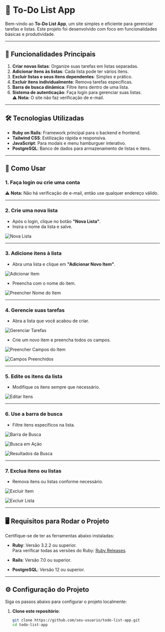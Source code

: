 # 📝 To-Do List App

Bem-vindo ao **To-Do List App**, um site simples e eficiente para gerenciar tarefas e listas. Este projeto foi desenvolvido com foco em funcionalidades básicas e produtividade.

---

## 🚀 Funcionalidades Principais

1. **Criar novas listas**: Organize suas tarefas em listas separadas.
2. **Adicionar itens às listas**: Cada lista pode ter vários itens.
3. **Excluir listas e seus itens dependentes**: Simples e prático.
4. **Excluir itens individualmente**: Remova tarefas específicas.
5. **Barra de busca dinâmica**: Filtre itens dentro de uma lista.
6. **Sistema de autenticação**: Faça login para gerenciar suas listas.  
   ⚠️ **Nota:** O site não faz verificação de e-mail.

---

## 🛠️ Tecnologias Utilizadas

- **Ruby on Rails**: Framework principal para o backend e frontend.
- **Tailwind CSS**: Estilização rápida e responsiva.
- **JavaScript**: Para modais e menu hamburguer interativo.
- **PostgreSQL**: Banco de dados para armazenamento de listas e itens.

---

## 📖 Como Usar

### 1. Faça login ou crie uma conta
⚠️ **Nota:** Não há verificação de e-mail, então use qualquer endereço válido.

---

### 2. Crie uma nova lista
- Após o login, clique no botão **"Nova Lista"**.
- Insira o nome da lista e salve.

![Nova Lista](https://github.com/user-attachments/assets/8344609f-ed7f-41d3-995b-d5a85b626e99)

---

### 3. Adicione itens à lista
- Abra uma lista e clique em **"Adicionar Novo Item"**.

![Adicionar Item](https://github.com/user-attachments/assets/961f359a-9ead-43f5-aef6-ae7cd1731399)

- Preencha com o nome do item.

![Preencher Nome do Item](https://github.com/user-attachments/assets/69f87181-13a3-4522-b638-bdcfebd2374d)

---

### 4. Gerencie suas tarefas
- Abra a lista que você acabou de criar.

![Gerenciar Tarefas](https://github.com/user-attachments/assets/221f8404-8a98-45ae-884c-94f062d08538)

- Crie um novo item e preencha todos os campos.

![Preencher Campos do Item](https://github.com/user-attachments/assets/55038fde-9723-4957-9405-cbf54fdbbe1c)

![Campos Preenchidos](https://github.com/user-attachments/assets/7cd66c64-ca59-4ba0-b690-725dd3c56dd8)

---

### 5. Edite os itens da lista
- Modifique os itens sempre que necessário.

![Editar Itens](https://github.com/user-attachments/assets/76108198-8656-4afa-a630-8c937eccbc27)

---

### 6. Use a barra de busca
- Filtre itens específicos na lista.

![Barra de Busca](https://github.com/user-attachments/assets/cac98b53-b83e-438f-ac4c-dbf429f461ad)

![Busca em Ação](https://github.com/user-attachments/assets/5c050411-bd31-4f1f-928a-b179dc43fc4a)

![Resultados da Busca](https://github.com/user-attachments/assets/7d8e878c-dd8b-462d-bbfe-a852567b6117)

---

### 7. Exclua itens ou listas
- Remova itens ou listas conforme necessário.

![Excluir Item](https://github.com/user-attachments/assets/fe4d45ef-c509-4784-af3c-176c8bfc3e2a)

![Excluir Lista](https://github.com/user-attachments/assets/25d2069f-7dfb-4c90-a370-37ef219e8241)

---

## 🖥️ Requisitos para Rodar o Projeto

Certifique-se de ter as ferramentas abaixo instaladas:

- **Ruby**: Versão 3.2.2 ou superior.  
  Para verificar todas as versões do Ruby: [Ruby Releases](https://www.ruby-lang.org/en/downloads/releases/).

- **Rails**: Versão 7.0 ou superior.
- **PostgreSQL**: Versão 12 ou superior.

---

## ⚙️ Configuração do Projeto

Siga os passos abaixo para configurar o projeto localmente:

1. **Clone este repositório**:
   ```bash
   git clone https://github.com/seu-usuario/todo-list-app.git
   cd todo-list-app
